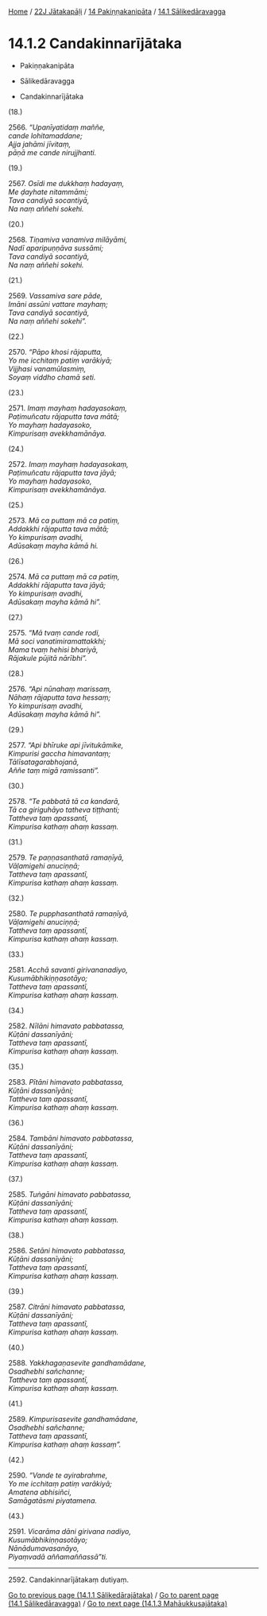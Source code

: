 
[Home](/) / [22J Jātakapāḷi](../...md) / [14 Pakiṇṇakanipāta](...md) / [14.1 Sālikedāravagga](../22J/14/14.1.md)

# 14.1.2 Candakinnarījātaka

* Pakiṇṇakanipāta

* Sālikedāravagga

* Candakinnarījātaka

(18.)

2566\. _“Upanīyatidaṃ maññe,_  
_cande lohitamaddane;_  
_Ajja jahāmi jīvitaṃ,_  
_pāṇā me cande nirujjhanti._  


(19.)

2567\. _Osīdi me dukkhaṃ hadayaṃ,_  
_Me ḍayhate nitammāmi;_  
_Tava candiyā socantiyā,_  
_Na naṃ aññehi sokehi._  


(20.)

2568\. _Tiṇamiva vanamiva milāyāmi,_  
_Nadī aparipuṇṇāva sussāmi;_  
_Tava candiyā socantiyā,_  
_Na naṃ aññehi sokehi._  


(21.)

2569\. _Vassamiva sare pāde,_  
_Imāni assūni vattare mayhaṃ;_  
_Tava candiyā socantiyā,_  
_Na naṃ aññehi sokehi”._  


(22.)

2570\. _“Pāpo khosi rājaputta,_  
_Yo me icchitaṃ patiṃ varākiyā;_  
_Vijjhasi vanamūlasmiṃ,_  
_Soyaṃ viddho chamā seti._  


(23.)

2571\. _Imaṃ mayhaṃ hadayasokaṃ,_  
_Paṭimuñcatu rājaputta tava mātā;_  
_Yo mayhaṃ hadayasoko,_  
_Kimpurisaṃ avekkhamānāya._  


(24.)

2572\. _Imaṃ mayhaṃ hadayasokaṃ,_  
_Paṭimuñcatu rājaputta tava jāyā;_  
_Yo mayhaṃ hadayasoko,_  
_Kimpurisaṃ avekkhamānāya._  


(25.)

2573\. _Mā ca puttaṃ mā ca patiṃ,_  
_Addakkhi rājaputta tava mātā;_  
_Yo kimpurisaṃ avadhi,_  
_Adūsakaṃ mayha kāmā hi._  


(26.)

2574\. _Mā ca puttaṃ mā ca patiṃ,_  
_Addakkhi rājaputta tava jāyā;_  
_Yo kimpurisaṃ avadhi,_  
_Adūsakaṃ mayha kāmā hi”._  


(27.)

2575\. _“Mā tvaṃ cande rodi,_  
_Mā soci vanatimiramattakkhi;_  
_Mama tvaṃ hehisi bhariyā,_  
_Rājakule pūjitā nārībhi”._  


(28.)

2576\. _“Api nūnahaṃ marissaṃ,_  
_Nāhaṃ rājaputta tava hessaṃ;_  
_Yo kimpurisaṃ avadhi,_  
_Adūsakaṃ mayha kāmā hi”._  


(29.)

2577\. _“Api bhīruke api jīvitukāmike,_  
_Kimpurisi gaccha himavantaṃ;_  
_Tālīsatagarabhojanā,_  
_Aññe taṃ migā ramissanti”._  


(30.)

2578\. _“Te pabbatā tā ca kandarā,_  
_Tā ca giriguhāyo tatheva tiṭṭhanti;_  
_Tattheva taṃ apassantī,_  
_Kimpurisa kathaṃ ahaṃ kassaṃ._  


(31.)

2579\. _Te paṇṇasanthatā ramaṇīyā,_  
_Vāḷamigehi anuciṇṇā;_  
_Tattheva taṃ apassantī,_  
_Kimpurisa kathaṃ ahaṃ kassaṃ._  


(32.)

2580\. _Te pupphasanthatā ramaṇīyā,_  
_Vāḷamigehi anuciṇṇā;_  
_Tattheva taṃ apassantī,_  
_Kimpurisa kathaṃ ahaṃ kassaṃ._  


(33.)

2581\. _Acchā savanti girivananadiyo,_  
_Kusumābhikiṇṇasotāyo;_  
_Tattheva taṃ apassantī,_  
_Kimpurisa kathaṃ ahaṃ kassaṃ._  


(34.)

2582\. _Nīlāni himavato pabbatassa,_  
_Kūṭāni dassanīyāni;_  
_Tattheva taṃ apassantī,_  
_Kimpurisa kathaṃ ahaṃ kassaṃ._  


(35.)

2583\. _Pītāni himavato pabbatassa,_  
_Kūṭāni dassanīyāni;_  
_Tattheva taṃ apassantī,_  
_Kimpurisa kathaṃ ahaṃ kassaṃ._  


(36.)

2584\. _Tambāni himavato pabbatassa,_  
_Kūṭāni dassanīyāni;_  
_Tattheva taṃ apassantī,_  
_Kimpurisa kathaṃ ahaṃ kassaṃ._  


(37.)

2585\. _Tuṅgāni himavato pabbatassa,_  
_Kūṭāni dassanīyāni;_  
_Tattheva taṃ apassantī,_  
_Kimpurisa kathaṃ ahaṃ kassaṃ._  


(38.)

2586\. _Setāni himavato pabbatassa,_  
_Kūṭāni dassanīyāni;_  
_Tattheva taṃ apassantī,_  
_Kimpurisa kathaṃ ahaṃ kassaṃ._  


(39.)

2587\. _Citrāni himavato pabbatassa,_  
_Kūṭāni dassanīyāni;_  
_Tattheva taṃ apassantī,_  
_Kimpurisa kathaṃ ahaṃ kassaṃ._  


(40.)

2588\. _Yakkhagaṇasevite gandhamādane,_  
_Osadhebhi sañchanne;_  
_Tattheva taṃ apassantī,_  
_Kimpurisa kathaṃ ahaṃ kassaṃ._  


(41.)

2589\. _Kimpurisasevite gandhamādane,_  
_Osadhebhi sañchanne;_  
_Tattheva taṃ apassantī,_  
_Kimpurisa kathaṃ ahaṃ kassaṃ”._  


(42.)

2590\. _“Vande te ayirabrahme,_  
_Yo me icchitaṃ patiṃ varākiyā;_  
_Amatena abhisiñci,_  
_Samāgatāsmi piyatamena._  


(43.)

2591\. _Vicarāma dāni girivana nadiyo,_  
_Kusumābhikiṇṇasotāyo;_  
_Nānādumavasanāyo,_  
_Piyaṃvadā aññamaññassā”ti._  


---

2592\. Candakinnarījātakaṃ dutiyaṃ.



[Go to previous page (14.1.1 Sālikedārajātaka)](14.1.1.md) / [Go to parent page (14.1 Sālikedāravagga)](../22J/14/14.1.md) / [Go to next page (14.1.3 Mahāukkusajātaka)](14.1.3.md)


